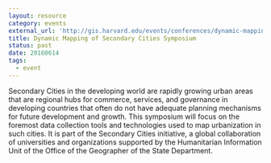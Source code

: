 ```yaml
---
layout: resource
category: events
external_url: 'http://gis.harvard.edu/events/conferences/dynamic-mapping-secondary-cities-symposium'
title: Dynamic Mapping of Secondary Cities Symposium
status: past
date: 20160614
tags:
  - event
---
```


Secondary Cities in the developing world are rapidly growing urban areas that are regional hubs for commerce, services, and governance in developing countries that often do not have adequate planning mechanisms for future development and growth. This symposium will focus on the foremost data collection tools and technologies used to map urbanization in such cities. It is part of the Secondary Cities initiative, a global collaboration of universities and organizations supported by the Humanitarian Information Unit of the Office of the Geographer of the State Department.